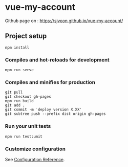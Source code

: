 # vue-my-account
Github page on : https://sjvoon.github.io/vue-my-account/

## Project setup
```
npm install
```

### Compiles and hot-reloads for development
```
npm run serve
```

### Compiles and minifies for production
```
git pull
git checkout gh-pages
npm run build
git add .
git commit -m 'deploy version X.XX'
git subtree push --prefix dist origin gh-pages
```

### Run your unit tests
```
npm run test:unit
```

### Customize configuration
See [Configuration Reference](https://cli.vuejs.org/config/).
